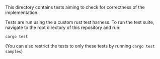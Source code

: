 This directory contains tests aiming to check for correctness of the implementation.

Tests are run using the a custom rust test harness. To run the test suite, navigate to the root directory
of this repository and run:
```
cargo test
```
(You can also restrict the tests to only these tests by running `cargo test samples`)
